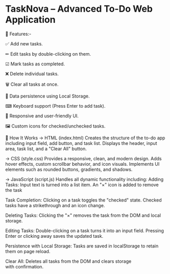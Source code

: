 # TaskNova – Advanced To-Do Web Application

📌 Features:-   

✅ Add new tasks.

✏ Edit tasks by double-clicking on them.

☑ Mark tasks as completed.

❌ Delete individual tasks.

🗑 Clear all tasks at once.

💾 Data persistence using Local Storage.

⌨ Keyboard support (Press Enter to add task).

🌈 Responsive and user-friendly UI.

🖼 Custom icons for checked/unchecked tasks.


🧠 How It Works
-> HTML (index.html)
Creates the structure of the to-do app including input field, add button, and task list.
Displays the header, input area, task list, and a "Clear All" button.

-> CSS (style.css)
Provides a responsive, clean, and modern design.
Adds hover effects, custom scrollbar behavior, and icon visuals.
Implements UI elements such as rounded buttons, gradients, and shadows.

-> JavaScript (script.js)
Handles all dynamic functionality including:
Adding Tasks:
Input text is turned into a list item.
An "×" icon is added to remove the task

Task Completion:
Clicking on a task toggles the "checked" state.
Checked tasks have a strikethrough and an icon change.

Deleting Tasks:
Clicking the "×" removes the task from the DOM and local storage.

Editing Tasks:
Double-clicking on a task turns it into an input field.
Pressing Enter or clicking away saves the updated task.

Persistence with Local Storage:
Tasks are saved in localStorage to retain them on page reload.

Clear All:
Deletes all tasks from the DOM and clears storage with confirmation.
